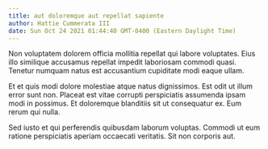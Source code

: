 ```yaml
---
title: aut doloremque aut repellat sapiente
author: Hattie Cummerata III
date: Sun Oct 24 2021 01:44:40 GMT-0400 (Eastern Daylight Time)
---
```

Non voluptatem dolorem officia mollitia repellat qui labore voluptates. Eius illo similique accusamus repellat impedit laboriosam commodi quasi. Tenetur numquam natus est accusantium cupiditate modi eaque ullam.

 Et et quis modi dolore molestiae atque natus dignissimos. Est odit ut illum error sunt non. Placeat est vitae corrupti perspiciatis assumenda ipsam modi in possimus. Et doloremque blanditiis sit ut consequatur ex. Eum rerum qui nulla.

 Sed iusto et qui perferendis quibusdam laborum voluptas. Commodi ut eum ratione perspiciatis aperiam occaecati veritatis. Sit non corporis aut.